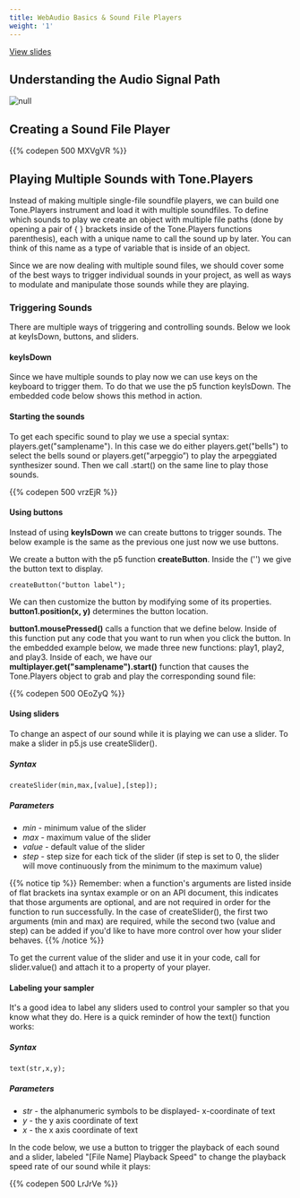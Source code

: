 ```yaml
---
title: WebAudio Basics & Sound File Players
weight: '1'
---
```


<a href="/slides/sound/basics-slides" target="_blank">View slides</a>

## Understanding the Audio Signal Path

![null](/images/uploads/simple_audio_pathway-1-.png)

## Creating a Sound File Player

{{% codepen 500 MXVgVR %}}

## 

## Playing Multiple Sounds with Tone.Players

Instead of making multiple single-file soundfile players, we can build one Tone.Players instrument and load it with multiple soundfiles. To define which sounds to play we create an object with multiple file paths (done by opening a pair of { } brackets inside of the Tone.Players functions parenthesis), each with a unique name to call the sound up by later. You can think of this name as a type of variable that is inside of an object. 

Since we are now dealing with multiple sound files, we should cover some of the best ways to trigger individual sounds in your project, as well as ways to modulate and manipulate those sounds while they are playing.

### Triggering Sounds

There are multiple ways of triggering and controlling sounds. Below we look at keyIsDown, buttons, and sliders.

#### keyIsDown

Since we have multiple sounds to play now we can use keys on the keyboard to trigger them. To do that we use the p5 function keyIsDown. The embedded code below shows this method in action.

#### Starting the sounds

To get each specific sound to play we use a special syntax: players.get("samplename"). In this case we do either players.get("bells") to select the bells sound or players.get("arpeggio”) to play the arpeggiated synthesizer sound. Then we call .start() on the same line to play those sounds.

{{% codepen 500 vrzEjR %}}

#### Using buttons

Instead of using **keyIsDown** we can create buttons to trigger sounds. The below example is the same as the previous one just now we use buttons.

We create a button with the p5 function **createButton**. Inside the ('') we give the button text to display.

```
createButton("button label");
```

We can then customize the button by modifying some of its properties.
**button1.position(x, y)** determines the button location.

**button1.mousePressed()** calls a function that we define below. Inside of this function put any code that you want to run when you click the button. In the embedded example below, we made three new functions: play1, play2, and play3. Inside of each, we have our **multiplayer.get("samplename").start()** function that causes the Tone.Players object to grab and play the corresponding sound file:

{{% codepen 500 OEoZyQ %}}

#### Using sliders

To change an aspect of our sound while it is playing we can use a slider. To make a slider in p5.js use createSlider().

##### Syntax

```
createSlider(min,max,[value],[step]);
```

##### Parameters

* _min_ - minimum value of the slider
* _max_ - maximum value of the slider
* _value_ - default value of the slider
* _step_ - step size for each tick of the slider (if step is set to 0, the slider will move continuously from the minimum to the maximum value)

{{% notice tip %}}
Remember: when a function's arguments are listed inside of flat brackets ina syntax example or on an API document, this indicates that those arguments are optional, and are not required in order for the function to run successfully. In the case of createSlider(), the first two arguments (min and max) are required, while the second two (value and step) can be added if you'd like to have more control over how your slider behaves.
{{% /notice %}}

To get the current value of the slider and use it in your code, call for slider.value() and attach it to a property of your player. 

#### Labeling your sampler

It's a good idea to label any sliders used to control your sampler so that you know what they do. Here is a quick reminder of how the text() function works: 

##### Syntax

```
text(str,x,y);
```

##### Parameters

*  _str_ - the alphanumeric symbols to be displayed- x-coordinate of text
*  _y_ - the y axis coordinate of text
*  _x_ - the x axis coordinate of text

In the code below, we use a button to trigger the playback of each sound and  a slider, labeled "\[File Name] Playback Speed" to change the playback speed rate of our sound while it plays:

{{% codepen 500 LrJrVe %}}
